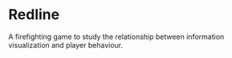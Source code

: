 # Redline
A firefighting game to study the relationship between information visualization and player behaviour.
